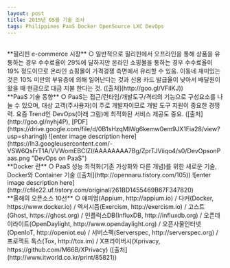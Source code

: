 ```yaml
---
layout: post
title: 2015년 05월 기술 조사
tags: Philippines PaaS Docker OpenSource LXC DevOps
---
```


<br />
**필리핀 e-commerce 시장**
○ 일반적으로 필리핀에서 오프라인을 통해 상품을 유통하는 경우 수수료율이 29%에 달하지만 온라인 쇼핑몰을 통하는 경우 수수료율이 19% 정도이므로 온라인 쇼핑몰이 가격경쟁 측면에서 유리할 수 있음. 이동네 재미있는 것은 10% 미만의 부유층에 의해 일어난다는 것과 신용 카드 발급율이 낮아서 배달원이 왔을 때 현금으로 대금 지불 한다는 것.  ([출처](http://goo.gl/VFiIKJ))  
<br />
**PaaS 기술 동향**
○ PaaS는 접근/런타임/개발도구/격리의 기능으로 구성요소를 나눌 수 있으며, 대상 고객(주사용자)이 주로 개발자이므로 개발 도구 지원이 중요한 경쟁력. 요즘 Trend인 DevOps(아래 그림)에 최적화된 서비스 제공도 중요.   ([출처](http://goo.gl/nyhj4P), [PDF](https://drive.google.com/file/d/0B1sHzqMIWg6kemw0em9JX1Fia28/view?usp=sharing))
![enter image description here](https://lh3.googleusercontent.com/-VSW6QsFrT1A/VVWomEBCIZI/AAAAAAAA7Bg/ZprTJViiqo4/s0/DevOpsonPaas.png "DevOps on PaaS")  
<br />
**Docker 란**
○ PaaS 성능 최적화(기존 가상화와 다른 개념)를 위한 새로운 기술, Docker와 Container 기술 ([출처](http://opennaru.tistory.com/105))
![enter image description here](http://cfile22.uf.tistory.com/original/261BD1455469B67F347820)  
<br />
**올해의 오픈소스 10선**
○ 애피엄(Appium, http://appium.io) / 다커(Docker, https://www.docker.io) / 엑서시즘(Exercism, http://exercism.io) / 고스트(Ghost, https://ghost.org) / 인플럭스DB(InfluxDB, http://influxdb.org) / 오픈데이라이트(OpenDaylight, http://www.opendaylight.org) / 오픈사물인터넷(OpenIoT, http://openiot.eu) / 서버스펙(Serverspec, http://serverspec.org) / 프로젝트 톡스(Tox, http://tox.im) / X프라이버시(Xprivacy, https://github.com/M66B/XPrivacy) ([출처](http://www.itworld.co.kr/print/85821))
<br />
